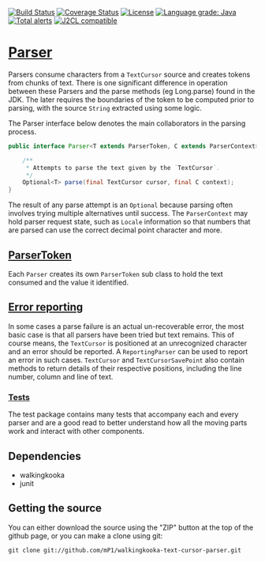 [![Build Status](https://travis-ci.com/mP1/walkingkooka-text-cursor-parser.svg?branch=master)](https://travis-ci.com/mP1/walkingkooka-text-cursor-parser.svg?branch=master)
[![Coverage Status](https://coveralls.io/repos/github/mP1/walkingkooka-text-cursor-parser/badge.svg?branch=master)](https://coveralls.io/github/mP1/walkingkooka-text-cursor-parser?branch=master)
[![License](https://img.shields.io/badge/License-Apache%202.0-blue.svg)](https://opensource.org/licenses/Apache-2.0)
[![Language grade: Java](https://img.shields.io/lgtm/grade/java/g/mP1/walkingkooka-text-cursor-parser.svg?logo=lgtm&logoWidth=18)](https://lgtm.com/projects/g/mP1/walkingkooka-text-cursor-parser/context:java)
[![Total alerts](https://img.shields.io/lgtm/alerts/g/mP1/walkingkooka-text-cursor-parser.svg?logo=lgtm&logoWidth=18)](https://lgtm.com/projects/g/mP1/walkingkooka-text-cursor-parser/alerts/)
[![J2CL compatible](https://img.shields.io/badge/J2CL-compatible-brightgreen.svg)](https://github.com/mP1/j2cl-central)



# [Parser](https://github.com/mP1/walkingkooka-text-cursor-parser/blob/master/src/main/java/walkingkooka/text/cursor/Parser.java)
Parsers consume characters from a `TextCursor` source and creates tokens from chunks of text. There is one significant 
difference in operation between these Parsers and the parse methods (eg Long.parse) found in the JDK. The later requires
the boundaries of the token to be computed prior to parsing, with the source `String` extracted using some logic.

The Parser interface below denotes the main collaborators in the parsing process.

```java
public interface Parser<T extends ParserToken, C extends ParserContext> {

    /**
     * Attempts to parse the text given by the `TextCursor`.
     */
    Optional<T> parse(final TextCursor cursor, final C context);
}
```

The result of any parse attempt is an `Optional` because parsing often involves trying multiple alternatives until success.
The `ParserContext` may hold parser request state, such as `Locale` information so that numbers that are parsed can use
the correct decimal point character and more.



## [ParserToken](https://github.com/mP1/walkingkooka-text-cursor-parser/blob/master/src/main/java/walkingkooka/text/cursor/ParserToken.java)
Each `Parser` creates its own `ParserToken` sub class to hold the text consumed and the value it identified.



## [Error reporting](https://github.com/mP1/walkingkooka-text-cursor-parser/blob/master/src/main/java/walkingkooka/text/cursor/parser/ReportingParser.java)
In some cases a parse failure is an actual un-recoverable error, the most basic case is that all parsers have been tried
but text remains. This of course means, the `TextCursor` is positioned at an unrecognized character and an error should
be reported. A `ReportingParser` can be used to report an error in such cases. `TextCursor` and `TextCursorSavePoint`
also contain methods to return details of their respective positions, including the line number, column and line of text.



### [Tests](https://github.com/mP1/walkingkooka-text-cursor-parser/tree/master/src/test/java/walkingkooka/text/cursor/parser)
The test package contains many tests that accompany each and every parser and are a good read to better understand how
all the moving parts work and interact with other components.


## Dependencies

- walkingkooka
- junit

## Getting the source

You can either download the source using the "ZIP" button at the top
of the github page, or you can make a clone using git:

```
git clone git://github.com/mP1/walkingkooka-text-cursor-parser.git
```
